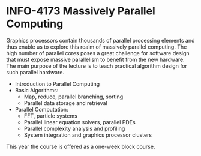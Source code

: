 # INFO-4173 Massively Parallel Computing


Graphics processors contain thousands of parallel processing elements and thus enable us to explore this realm of massively parallel computing.
The high number of parallel cores poses a great challenge for software design that must expose massive parallelism to benefit from the new hardware.
The main purpose of the lecture is to teach practical algorithm design for such parallel hardware.
* Introduction to Parallel Computing
* Basic Algorithms:
    * Map, reduce, parallel branching, sorting
    * Parallel data storage and retrieval
* Parallel Computation:
    * FFT, particle systems
    * Parallel linear equation solvers, parallel PDEs
    * Parallel complexity analysis and profiling
    * System integration and graphics processor clusters
    
This year the course is offered as a one-week block course.


